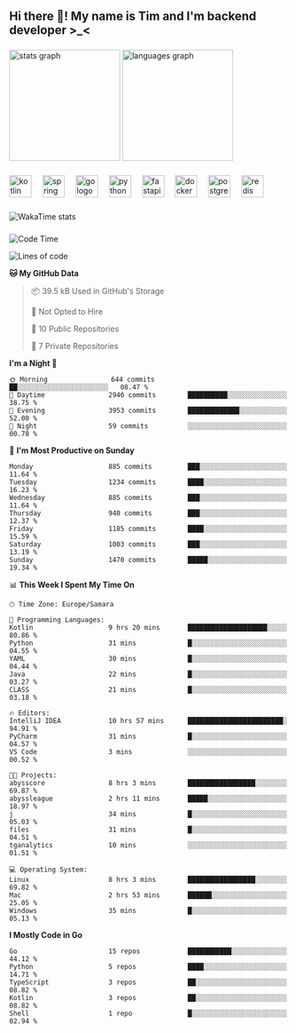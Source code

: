 <h2 align="left">Hi there 👋! My name is Tim and I'm backend developer >_<</h2>

###

<div align="left">
  <img src="https://github-readme-stats-qilm.vercel.app/api?username=intezya&hide_title=false&hide_rank=false&show_icons=true&include_all_commits=true&count_private=true&disable_animations=false&theme=omni&locale=en&hide_border=true&order=1&show=prs_merged&hide=issues" height="200" alt="stats graph"  />
  <img src="https://github-readme-stats-qilm.vercel.app/api/top-langs?username=intezya&locale=en&hide_title=false&layout=donut&langs_count=5&theme=omni&hide_border=true&order=2&exclude_repo=github-readme-stats&hide=mako" height="200" alt="languages graph"  />
</div>

###

<div align="left">
  <img src="https://img.shields.io/badge/Kotlin-7F52FF?logo=kotlin&logoColor=white&style=for-the-badge" height="40" alt="kotlin logo"  />
  <img width="12" />
  <img src="https://img.shields.io/badge/Spring-6DB33F?logo=spring&logoColor=black&style=for-the-badge" height="40" alt="spring logo"  />
  <img width="12" />
  <img src="https://img.shields.io/badge/Go-00ADD8?logo=go&logoColor=white&style=for-the-badge" height="40" alt="go logo"  />
  <img width="12" />
  <img src="https://img.shields.io/badge/Python-3776AB?logo=python&logoColor=white&style=for-the-badge" height="40" alt="python logo"  />
  <img width="12" />
  <img src="https://img.shields.io/badge/FastAPI-009688?logo=fastapi&logoColor=white&style=for-the-badge" height="40" alt="fastapi logo"  />
  <img width="12" />
  <img src="https://img.shields.io/badge/Docker-2496ED?logo=docker&logoColor=white&style=for-the-badge" height="40" alt="docker logo"  />
  <img width="12" />
  <img src="https://img.shields.io/badge/PostgreSQL-4169E1?logo=postgresql&logoColor=white&style=for-the-badge" height="40" alt="postgresql logo"  />
  <img width="12" />
  <img src="https://img.shields.io/badge/Redis-DC382D?logo=redis&logoColor=white&style=for-the-badge" height="40" alt="redis logo"  />
</div>

###

<picture>
	<source
		srcset="https://github-readme-stats-qilm.vercel.app/api/wakatime?username=intezya&theme=omni&layout=compact&hide_border=true"
		media="(prefers-color-scheme: dark)%2C (prefers-color-scheme: no-preference)"
	/>
	<img alt="WakaTime stats" src="https://github-readme-stats-qilm.vercel.app/api/wakatime?username=intezya&theme=omni&layout=compact&hide_border=true&"/>
</picture>

###

<!--START_SECTION:waka-->
![Code Time](http://img.shields.io/badge/Code%20Time-560%20hrs%2047%20mins-blue)

![Lines of code](https://img.shields.io/badge/From%20Hello%20World%20I%27ve%20Written-937.4%20thousand%20lines%20of%20code-blue)

**🐱 My GitHub Data** 

> 📦 39.5 kB Used in GitHub's Storage 
 > 
> 🚫 Not Opted to Hire
 > 
> 📜 10 Public Repositories 
 > 
> 🔑 7 Private Repositories 
 > 
**I'm a Night 🦉** 

```text
🌞 Morning                644 commits         ██░░░░░░░░░░░░░░░░░░░░░░░   08.47 % 
🌆 Daytime                2946 commits        ██████████░░░░░░░░░░░░░░░   38.75 % 
🌃 Evening                3953 commits        █████████████░░░░░░░░░░░░   52.00 % 
🌙 Night                  59 commits          ░░░░░░░░░░░░░░░░░░░░░░░░░   00.78 % 
```
📅 **I'm Most Productive on Sunday** 

```text
Monday                   885 commits         ███░░░░░░░░░░░░░░░░░░░░░░   11.64 % 
Tuesday                  1234 commits        ████░░░░░░░░░░░░░░░░░░░░░   16.23 % 
Wednesday                885 commits         ███░░░░░░░░░░░░░░░░░░░░░░   11.64 % 
Thursday                 940 commits         ███░░░░░░░░░░░░░░░░░░░░░░   12.37 % 
Friday                   1185 commits        ████░░░░░░░░░░░░░░░░░░░░░   15.59 % 
Saturday                 1003 commits        ███░░░░░░░░░░░░░░░░░░░░░░   13.19 % 
Sunday                   1470 commits        █████░░░░░░░░░░░░░░░░░░░░   19.34 % 
```


📊 **This Week I Spent My Time On** 

```text
🕑︎ Time Zone: Europe/Samara

💬 Programming Languages: 
Kotlin                   9 hrs 20 mins       ████████████████████░░░░░   80.86 % 
Python                   31 mins             █░░░░░░░░░░░░░░░░░░░░░░░░   04.55 % 
YAML                     30 mins             █░░░░░░░░░░░░░░░░░░░░░░░░   04.44 % 
Java                     22 mins             █░░░░░░░░░░░░░░░░░░░░░░░░   03.27 % 
CLASS                    21 mins             █░░░░░░░░░░░░░░░░░░░░░░░░   03.18 % 

🔥 Editors: 
IntelliJ IDEA            10 hrs 57 mins      ████████████████████████░   94.91 % 
PyCharm                  31 mins             █░░░░░░░░░░░░░░░░░░░░░░░░   04.57 % 
VS Code                  3 mins              ░░░░░░░░░░░░░░░░░░░░░░░░░   00.52 % 

🐱‍💻 Projects: 
abysscore                8 hrs 3 mins        █████████████████░░░░░░░░   69.87 % 
abyssleague              2 hrs 11 mins       █████░░░░░░░░░░░░░░░░░░░░   18.97 % 
j                        34 mins             █░░░░░░░░░░░░░░░░░░░░░░░░   05.03 % 
files                    31 mins             █░░░░░░░░░░░░░░░░░░░░░░░░   04.51 % 
tganalytics              10 mins             ░░░░░░░░░░░░░░░░░░░░░░░░░   01.51 % 

💻 Operating System: 
Linux                    8 hrs 3 mins        █████████████████░░░░░░░░   69.82 % 
Mac                      2 hrs 53 mins       ██████░░░░░░░░░░░░░░░░░░░   25.05 % 
Windows                  35 mins             █░░░░░░░░░░░░░░░░░░░░░░░░   05.13 % 
```

**I Mostly Code in Go** 

```text
Go                       15 repos            ███████████░░░░░░░░░░░░░░   44.12 % 
Python                   5 repos             ████░░░░░░░░░░░░░░░░░░░░░   14.71 % 
TypeScript               3 repos             ██░░░░░░░░░░░░░░░░░░░░░░░   08.82 % 
Kotlin                   3 repos             ██░░░░░░░░░░░░░░░░░░░░░░░   08.82 % 
Shell                    1 repo              █░░░░░░░░░░░░░░░░░░░░░░░░   02.94 % 
```




<!--END_SECTION:waka-->
